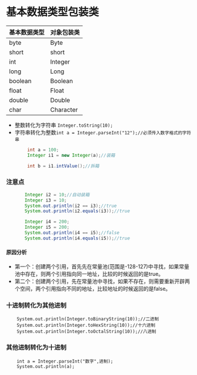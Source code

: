 # 基本数据类型包装类

|基本数据类型 | 对象包装类|  
|----|-----|
byte | Byte 
short | short
int | Integer
long | Long
boolean | Boolean
float | Float
double | Double
char | Character

* 整数转化为字符串
`Integer.toString(10);`
* 字符串转化为整数`int a = Integer.parseInt("12");//必须传入数字格式的字符串`
```java
        int a = 100;
        Integer i1 = new Integer(a);//装箱

        int b = i1.intValue();//拆箱
```

### 注意点
```java
       Integer i2 = 10;//自动装箱
       Integer i3 = 10;
       System.out.println(i2 == i3);//true
       System.out.println(i2.equals(i3));//true

       Integer i4 = 200;
       Integer i5 = 200;
       System.out.println(i4 == i5);//false
       System.out.println(i4.equals(i5));//true
```
#### 原因分析
* 第一个：创建两个引用，首先先在常量池(范围是-128-127)中寻找，如果常量池中存在，则两个引用指向同一地址，比较的时候返回的是true。
* 第二个：创建两个引用，先在常量池中寻找，如果不存在，则需要重新开辟两个空间，两个引用指向不同的地址，比较地址的时候返回的是false。

### 十进制转化为其他进制

        System.out.println(Integer.toBinaryString(10));//二进制
        System.out.println(Integer.toHexString(10));//十六进制
        System.out.println(Integer.toOctalString(10));//八进制

### 其他进制转化为十进制
        int a = Integer.parseInt("数字",进制);
        System.out.println(a);
